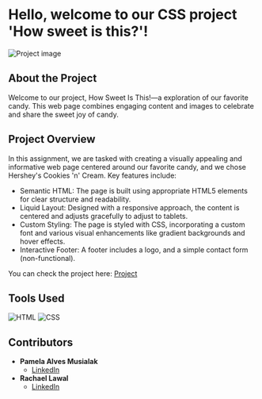 # Hello, welcome to our CSS project 'How sweet is this?'!

![Project image](https://github.com/user-attachments/assets/2fee8d63-d2d2-4c60-b747-d915dbb64d79)


## About the Project
Welcome to our project, How Sweet Is This!—a exploration of our favorite candy. This web page combines engaging content and images to celebrate and share the sweet joy of candy.

## Project Overview
In this assignment, we are tasked with creating a visually appealing and informative web page centered around our favorite candy, and we chose Hershey's Cookies 'n' Cream. Key features include:

 - Semantic HTML: The page is built using appropriate HTML5 elements for clear structure and readability.
 - Liquid Layout: Designed with a responsive approach, the content is centered and adjusts gracefully to adjust to tablets.
 - Custom Styling: The page is styled with CSS, incorporating a custom font and various visual enhancements like gradient backgrounds and hover effects.
 - Interactive Footer: A footer includes a logo, and a simple contact form (non-functional).

You can check the project here:
[Project](https://pamusialak.github.io/candy/)

## Tools Used
![HTML](https://img.shields.io/badge/-HTML5-E34F26?style=flat-square&logo=html5&logoColor=white)
![CSS](https://img.shields.io/badge/-CSS3-1572B6?style=flat-square&logo=css3)


## Contributors
- **Pamela Alves Musialak**
  - [LinkedIn](https://www.linkedin.com/in/pamusialak/)
- **Rachael Lawal**
  - [LinkedIn](https://www.linkedin.com/in/rachael-lawal/)
